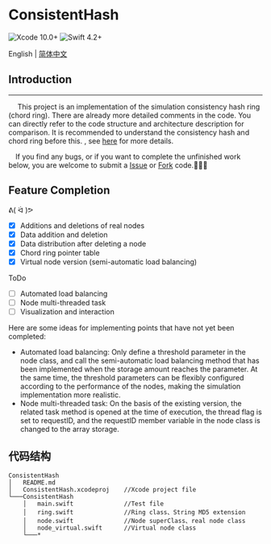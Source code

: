 # ConsistentHash
![Xcode 10.0+](https://img.shields.io/badge/Xcode-10.0%2B-blue.svg)
![Swift 4.2+](https://img.shields.io/badge/Swift-4.2%2B-orange.svg)

English | [简体中文](https://github.com/Mclarenyang/ConsistentHash/blob/master/README_CHI.md)

## Introduction
---
&emsp; This project is an implementation of the simulation consistency hash ring (chord ring). There are already more detailed comments in the code. You can directly refer to the code structure and architecture description for comparison. It is recommended to understand the consistency hash and chord ring before this. , see [here](https://en.wikipedia.org/wiki/Chord_(peer-to-peer)) for more details.

&emsp;If you find any bugs, or if you want to complete the unfinished work below, you are welcome to submit a [Issue]() or [Fork]() code.🙋🙋‍♂️

## Feature Completion
ᕕ( ᐛ )ᕗ
- [x] Additions and deletions of real nodes
- [x] Data addition and deletion
- [x] Data distribution after deleting a node
- [x] Chord ring pointer table
- [x] Virtual node version (semi-automatic load balancing)

ToDo
- [ ] Automated load balancing
- [ ] Node multi-threaded task
- [ ] Visualization and interaction

Here are some ideas for implementing points that have not yet been completed:
- Automated load balancing: Only define a threshold parameter in the node class, and call the semi-automatic load balancing method that has been implemented when the storage amount reaches the parameter. At the same time, the threshold parameters can be flexibly configured according to the performance of the nodes, making the simulation implementation more realistic.
- Node multi-threaded task: On the basis of the existing version, the related task method is opened at the time of execution, the thread flag is set to requestID, and the requestID member variable in the node class is changed to the array storage.

## 代码结构
```
ConsistentHash
│   README.md
│   ConsistentHash.xcodeproj    //Xcode project file
└───ConsistentHash
    │   main.swift              //Test file
    │   ring.swift              //Ring class、String MD5 extension
    │   node.swift              //Node superClass、real node class
    │   node_virtual.swift      //Virtual node class
    └───*
```

